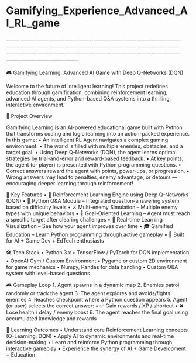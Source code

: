 # Gamifying_Experience_Advanced_AI_RL_game

⸻⸻⸻⸻⸻⸻⸻⸻⸻⸻⸻⸻⸻⸻⸻⸻⸻⸻⸻⸻⸻⸻⸻⸻⸻⸻⸻⸻⸻⸻⸻⸻⸻⸻⸻⸻⸻⸻⸻⸻⸻

🎮 Gamifying Learning: Advanced AI Game with Deep Q-Networks (DQN)

Welcome to the future of intelligent learning!
This project redefines education through gamification, combining reinforcement learning, advanced AI agents, and Python-based Q&A systems into a thrilling, interactive environment.

🚀 Project Overview

Gamifying Learning is an AI-powered educational game built with Python that transforms coding and logic learning into an action-packed experience. In this game:
	•	An intelligent RL Agent navigates a complex gaming environment.
	•	The world is filled with multiple enemies, obstacles, and a target goal.
	•	Using Deep Q-Networks (DQN), the agent learns optimal strategies by trial-and-error and reward-based feedback.
	•	At key points, the agent (or player) is presented with Python programming questions.
	•	Correct answers reward the agent with points, power-ups, or progression.
	•	Wrong answers may lead to penalties, enemy advantage, or detours — encouraging deeper learning through reinforcement!

🧠 Key Features
	•	🔁 Reinforcement Learning Engine using Deep Q-Networks (DQN)
	•	🧩 Python Q&A Module – Integrated question-answering system based on difficulty levels
	•	⚔️ Multi-enemy Simulation – Multiple enemy types with unique behaviors
	•	🎯 Goal-Oriented Learning – Agent must reach a specific target after clearing challenges
	•	🧪 Real-time Learning Visualization – See how your agent improves over time
	•	🎓 Gamified Education – Learn Python programming through active gameplay
	•	🧠 Built for AI + Game Dev + EdTech enthusiasts

🛠️ Tech Stack
	•	Python 3.x
	•	TensorFlow / PyTorch for DQN implementation
	•	OpenAI Gym / Custom Environment
	•	Pygame or custom 2D environment for game mechanics
	•	Numpy, Pandas for data handling
	•	Custom Q&A system with level-based questions

🎮 Gameplay Loop
	1.	Agent spawns in a dynamic map
	2.	Enemies patrol randomly or track the agent
	3.	The agent explores and avoids/fights enemies
	4.	Reaches checkpoint where a Python question appears
	5.	Agent (or user) selects the correct answer:
	•	✅ Gain rewards / XP / shortcut
	•	❌ Lose health / delay / enemy boost
	6.	The agent reaches the final goal using accumulated knowledge and rewards

📌 Learning Outcomes
	•	Understand core Reinforcement Learning concepts (Q-Learning, DQN)
	•	Apply AI to dynamic environments and real-time decision-making
	•	Learn and reinforce Python programming through interactive gameplay
	•	Experience the synergy of AI + Game Development + Education

